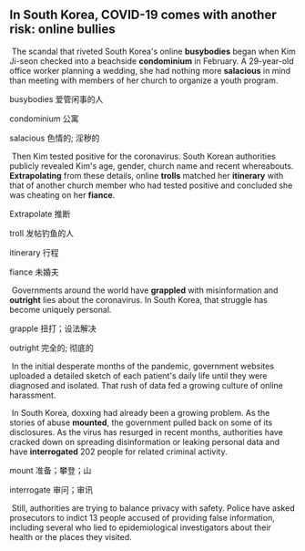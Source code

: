 ## In South Korea, COVID-19 comes with another risk: online bullies

​		The scandal that riveted South Korea's online **busybodies** began when Kim Ji-seon checked into a beachside **condominium** in February. A 29-year-old office worker planning a wedding, she had nothing more **salacious** in mind than meeting with members of her church to organize a youth program.

busybodies  爱管闲事的人

condominium  公寓

salacious  色情的; 淫秽的

​		Then Kim tested positive for the coronavirus. South Korean authorities publicly revealed Kim's age, gender, church name and recent whereabouts. **Extrapolating** from these details, online **trolls** matched her **itinerary** with that of another church member who had tested positive and concluded she was cheating on her **fiance**.

Extrapolate  推断

troll  发帖钓鱼的人

itinerary  行程

fiance  未婚夫

​		Governments around the world have **grappled** with misinformation and **outright** lies about the coronavirus. In South Korea, that struggle has become uniquely personal.

grapple  扭打；设法解决

outright  完全的; 彻底的

​		In the initial desperate months of the pandemic, government websites uploaded a detailed sketch of each patient's daily life until they were diagnosed and isolated. That rush of data fed a growing culture of online harassment.

​		In South Korea, doxxing had already been a growing problem. As the stories of abuse **mounted**, the government pulled back on some of its disclosures. As the virus has resurged in recent months, authorities have cracked down on spreading disinformation or leaking personal data and have **interrogated** 202 people for related criminal activity.

mount  准备；攀登；山

interrogate  审问；审讯

​		Still, authorities are trying to balance privacy with safety. Police have asked prosecutors to indict 13 people accused of providing false information, including several who lied to epidemiological investigators about their health or the places they visited.